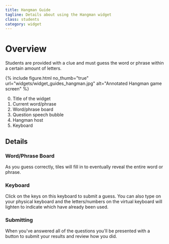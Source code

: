 ```yaml
---
title: Hangman Guide
tagline: Details about using the Hangman widget
class: students
category: widget
---
```

# Overview

Students are provided with a clue and must guess the word or phrase within a certain amount of letters.

{% include figure.html
	no_thumb="true"
	url="widgets/widget_guides_hangman.jpg"
	alt="Annotated Hangman game screen"
%}

0. Title of the widget
0. Current word/phrase
0. Word/phrase board
0. Question speech bubble
0. Hangman host
0. Keyboard

## Details

### Word/Phrase Board

As you guess correctly, tiles will fill in to eventually reveal the entire word or phrase.

### Keyboard

Click on the keys on this keyboard to submit a guess. You can also type on your physical keyboard and the letters/numbers on the virtual keyboard will lighten to indicate which have already been used.

### Submitting

When you've answered all of the questions you'll be presented with a button to submit your results and review how you did.
